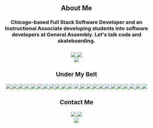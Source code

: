 <div align="center">
  <h2>About Me</h2>
  <h3>Chicago-based Full Stack Software Developer and an Instructional Associate developing students into software developers at General Assembly. Let's talk code and skateboarding.<h3/>
  <img align="center" src="https://github-readme-stats.vercel.app/api?username=jurgenstevens&hide=contribs,issues&include_all_commits=true&count_private=true&theme=dark" />
  <img align="center" src="https://github-readme-stats.vercel.app/api/top-langs/?username=jurgenstevens&hide=html,mako,procfile&layout=compact&theme=dark" />
  <br/>
  <picture>
    <source media="(prefers-color-scheme: dark)" srcset="https://streak-stats.demolab.com?user=jurgenstevens&theme=dark" />
    <img src="https://streak-stats.demolab.com?user=jurgenstevens&theme=default" />
</picture>
  <div>
      <h3>Under My Belt</h3>
      <a href="#"><img src="https://img.shields.io/badge/-Git-black?style=flat-square&logo=git" />  </a>
      <a href="#"><img src="https://img.shields.io/badge/-HTML5-E34F26?style=flat-square&logo=html5&logoColor=white" />  </a>
      <a href="#"><img src="https://img.shields.io/badge/-CSS3-1572B6?style=flat-square&logo=css3" />  </a>
      <a href="#"><img src="https://img.shields.io/badge/-JavaScript-F7DF1E?style=flat-square&logo=javascript&logoColor=black" />  </a>
      <a href="#"><img src="https://img.shields.io/badge/-React-61DAFB?style=flat-square&logo=React&logoColor=black" />  </a>
      <a href="#"><img src="https://img.shields.io/badge/-React_Router-CA4245?style=flat-square&for-the-badge&logo=react-router&logoColor=white" />  </a>
      <a href="#"><img src="https://img.shields.io/badge/-NodeJS-339933?style=flat-square&logo=Node.js&logoColor=white" />  </a>
      <a href="#"><img src="https://img.shields.io/badge/-Python3-3776AB?style=flat-square&logo=Python&logoColor=white" />  </a>
      <a href="#"><img src="https://img.shields.io/badge/-Express.js-404D59?style=flat-square&for-the-badge" />  </a>
      <a href="#"><img src="https://img.shields.io/badge/-MongoDB-white?style=flat-square&logo=mongodb" />  </a>
      <a href"#"><img src="https://img.shields.io/badge/Django-092E20?style=flate-square&logo=django&logoColor=green" /> <a/>
      <a href="#"><img src="https://img.shields.io/badge/Flask-%23000.svg?style=flat-square&logo=flask&logoColor=white" />  </a>
      <a href="#"><img src="https://img.shields.io/badge/-PostgreSQL-336791?style=flat-square&logo=postgresql" />  </a>
      <a href="#"><img src="https://img.shields.io/badge/-jQuery-0769AD?style=flat-square&logo=jQuery" />  </a>
      <a href="#"><img src="https://img.shields.io/badge/-Bootstrap-563D7C?style=flat-square&logo=bootstrap" />  </a>
      <a href="#"><img src="https://img.shields.io/badge/SASS-hotpink.svg?style=flat-square&&logo=SASS&logoColor=white" />  </a>
      <a href="#"><img src="https://img.shields.io/badge/-Postman-FF6C37?style=flat-square&logo=Postman&logoColor=white" />  </a>
      <a href="#"><img src="https://img.shields.io/badge/-Heroku-430098?style=flat-square&logo=heroku" />  </a>
      <a href="#"><img src="https://img.shields.io/badge/-Trello-0079BF?style=flat-square&logo=Trello&logoColor=white" />  </a>
      <a href="#"><img src="https://img.shields.io/badge/-VS_Code-007ACC?style=flat-square&logo=visual-studio-code" />  </a>
      <a href="#"><img src="https://img.shields.io/badge/Notion-%23000000.svg?style=flat-square&for-the-badge&logo=notion&logoColor=white" />  </a>
      <a href="#"><img src="https://img.shields.io/badge/-Slack-4A154B?style=flat-square&logo=slack" />  </a>
      <a href="#"><img src="https://img.shields.io/badge/-Zoom-2D8CFF?style=flat-square&logo=zoom&logoColor=white" />  </a>
    </div>
    <div>
      <h3>Contact Me</h3>
        </a>
        <a href="https://www.linkedin.com/in/jurgenstevens/"><img src="https://img.shields.io/badge/-LinkedIn-0077B5?style=flat-square&logo=LinkedIn&logoColor=white" />
        </a>
        <a href="https://github.com/jurgenstevens?tab=repositories"><img src="https://img.shields.io/github/followers/jurgenstevens?color=black&label=GitHub&logo=GitHub&logoColor=white&style=flat-square" />
        </a>
        <br />
        <a href="https://www.jurgenstevens.dev/"><img src="https://img.shields.io/badge/Portfolio-%23000000.svg?style=for-the-badge&logo=firefox&logoColor=#FF7139" />  
    </div>
</div>
